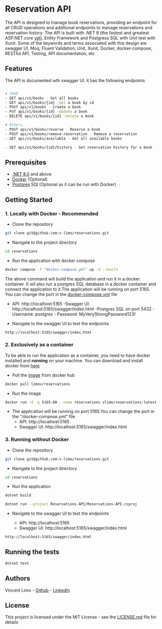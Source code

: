 # Reservation API

The API is designed to manage book reservations, providing an endpoint for all CRUD operations and additional endpoints to manage reservations and reservation history. The API is built with .NET 8 (the fastest and greatest ASP.NET core [yet](https://devblogs.microsoft.com/dotnet/announcing-asp-net-core-in-dotnet-8/#:~:text=the%20fastest%20release-,yet,-!%20Compared%20to%20.NET)), Entity Framework and Postgress SQL with Unit test with Xunit. Some of the keywords and terms associated with this design are swagger UI, Moq, Fluent Validation, Unit, Xunit, Docker, docker-compose, RESTful API, Testing, API documentation, etc

## Features

The API is documented wth swagger UI. it has the following endpoints

```bash

# CRUD
- GET api/v1/books - Get all books
- GET api/v1/books/{id} -Get a book by id
- POST api/v1/books - Create a book
- PUT api/v1/books/{id} -Update a book
- DELETE api/v1/books/{id} -Delete a book

# Others
- POST api/v1/books/reserve - Reserve a book
- POST api/v1/books/remove-reservation - Remove a reservation
- GET api/v1/books/available - Get all available books

- GET api/v1/books/{id}/history - Get reservation history for a book
```

## Prerequisites

- [.NET 8.0](https://dotnet.microsoft.com/en-us/download/dotnet/8.0) and above
- [Docker](https://www.docker.com/) (Optional)
- [Postgres](https://www.postgresql.org/) SQl (Optional as it can be run with Docker)

## Getting Started

### 1. Locally with Docker - Recommended

- Clone the repository

```bash
git clone git@github.com:v-limo/reservations.git
```

- Navigate to the project directory

```bash
cd reservations
```

- Run the application with docker compose

```bash
docker compose -f "docker-compose.yml" up -d --build
```

The above command will build the application and run it in a docker container. It wll also run a postgres SQL database in a docker container and connect the application to it.The application will be running on port 5165. You can change the port in the [docker-compose.yml](/docker-compose.yml) file

- API: http://localhost:5165
  -Swagger UI: http://localhost:5165/swagger/index.html
  -Postgres SQL on port 5432 - Username: postgres - Password: MyVeryStrongPassword123!

- Navigate to the swagger UI to test the endpoints

```bash
http://localhost:5165/swagger/index.html
```

### 2. Exclusively as a container

To be able to run the application as a container, you need to have docker installed and **running** on your machine. You can download and install docker from [here](https://www.docker.com/)

- Pull the [image](https://hub.docker.com/r/limov/reservationsapi) from docker hub

```bash
docker pull limov/reservations
```

- Run the image

```bash
docker run -d -p 5165:80 --name reservations vlimo/reservations:latest
```

- The application will be running on port 5165.You can change the port in the "/docker-compose.yml" file
  - API: http://localhost:5165
  - Swagger UI: http://localhost:5165/swagger/index.html

### 3. Running without Docker

- Clone the repository

```bash
git clone git@github.com:v-limo/reservations.git
```

- Navigate to the project directory

```bash
cd reservations
```

- Run the application

```bash
dotnet build

dotnet run --project Reservations.API/Reservations.API.csproj
```
- Navigate to the swagger UI to test the endpoints

  - API: http://localhost:5165
  - Swagger UI: http://localhost:5165/swagger/index.html



```bash
http://localhost:5165/swagger/index.html
```

## Running the tests

```bash
dotnet test
```

## Authors

Vincent Limo - [Github](https://github.com/v-limo/reservations) - [LinkedIn](https://www.linkedin.com/in/vincentlimo/)

## License

This project is licensed under the MIT License - see the [LICENSE.md](LICENSE.md) file for details
